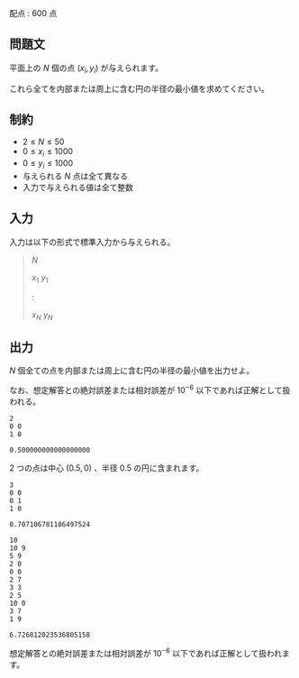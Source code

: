 配点 : $600$ 点

## 問題文

平面上の $N$ 個の点 $(x_i, y_i)$ が与えられます。

これら全てを内部または周上に含む円の半径の最小値を求めてください。

## 制約

- $2 \leq N \leq 50$
- $0 \leq x_i \leq 1000$
- $0 \leq y_i \leq 1000$
- 与えられる $N$ 点は全て異なる
- 入力で与えられる値は全て整数

## 入力

入力は以下の形式で標準入力から与えられる。

> $N$
> 
> $x_1$ $y_1$
> 
> $:$
> 
> $x_N$ $y_N$

## 出力

$N$ 個全ての点を内部または周上に含む円の半径の最小値を出力せよ。

なお、想定解答との絶対誤差または相対誤差が $10^{-6}$ 以下であれば正解として扱われる。

```input1
2
0 0
1 0
```

```output1
0.500000000000000000
```

$2$ つの点は中心 $(0.5,0)$ 、半径 $0.5$ の円に含まれます。

```input2
3
0 0
0 1
1 0
```

```output2
0.707106781186497524
```

```input3
10
10 9
5 9
2 0
0 0
2 7
3 3
2 5
10 0
3 7
1 9
```

```output3
6.726812023536805158
```

想定解答との絶対誤差または相対誤差が $10^{ - 6}$ 以下であれば正解として扱われます。
